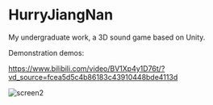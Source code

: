 # HurryJiangNan
My undergraduate work, a 3D sound game based on Unity.

Demonstration demos: 

https://www.bilibili.com/video/BV1Xp4y1D76t/?vd_source=fcea5d5c4b86183c43910448bde4113d

![screen2](https://github.com/fwyc0573/HurryJiangNan/blob/main/fig/fig1.png)

